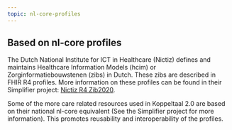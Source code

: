 ```yaml
---
topic: nl-core-profiles
---
```

## Based on nl-core profiles

The Dutch National Institute for ICT in Healthcare (Nictiz) defines and maintains Healthcare Information Models (hcim) or Zorginformatiebouwstenen (zibs) in Dutch. These zibs are described in FHIR R4 profiles. More information on these profiles can be found in their Simplifier project: [Nictiz R4 Zib2020](https://simplifier.net/nictiz-r4-zib2020).

Some of the more care related resources used in Koppeltaal 2.0 are based on their national nl-core equivalent (See the Simplifier project for more information).
This promotes reusability and interoperability of the profiles.